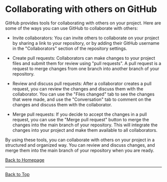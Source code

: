 # Collaborating with others on GitHub

GitHub provides tools for collaborating with others on your project. Here are some of the ways you can use GitHub to collaborate with others:

- Invite collaborators: You can invite others to collaborate on your project by sharing a link to your repository, or by adding their GitHub username in the "Collaborators" section of the repository settings.

- Create pull requests: Collaborators can make changes to your project files and submit them for review using "pull requests". A pull request is a request to merge changes from one branch into another branch of your repository.

- Review and discuss pull requests: After a collaborator creates a pull request, you can review the changes and discuss them with the collaborator. You can use the "Files changed" tab to see the changes that were made, and use the "Conversation" tab to comment on the changes and discuss them with the collaborator.

- Merge pull requests: If you decide to accept the changes in a pull request, you can use the "Merge pull request" button to merge the changes into the main branch of your repository. This will integrate the changes into your project and make them available to all collaborators.

By using these tools, you can collaborate with others on your project in a structured and organized way. You can review and discuss changes, and merge them into the main branch of your repository when you are ready.

[Back to Homepage](/README.md)

---

[Back to Top](/pages/collaboration.md)
